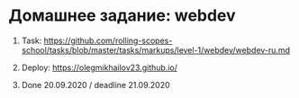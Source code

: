 # Домашнее задание: webdev

1. Task: https://github.com/rolling-scopes-school/tasks/blob/master/tasks/markups/level-1/webdev/webdev-ru.md

2. Deploy: https://olegmikhailov23.github.io/
4. Done 20.09.2020 / deadline 21.09.2020

